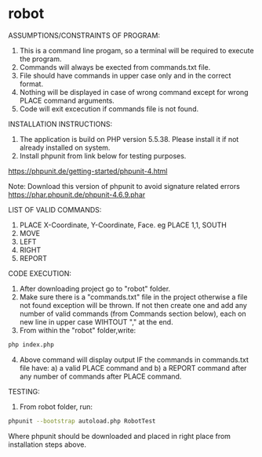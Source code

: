 # robot


ASSUMPTIONS/CONSTRAINTS OF PROGRAM:

1) This is a command line progam, so a terminal will be required to execute the program.
2) Commands will always be exected from commands.txt file.
3) File should have commands in upper case only and in the correct format.
4) Nothing will be displayed in case of wrong command except for wrong PLACE command arguments.
5) Code will exit excecution if commands file is not found.

INSTALLATION INSTRUCTIONS:

1) The application is build on PHP version 5.5.38. Please install it if not already installed on system.
2) Install phpunit from link below for testing purposes. 

https://phpunit.de/getting-started/phpunit-4.html

Note: Download this version of phpunit to avoid signature related errors https://phar.phpunit.de/phpunit-4.6.9.phar

LIST OF VALID COMMANDS:

1) PLACE X-Coordinate, Y-Coordinate, Face. eg PLACE 1,1, SOUTH
2) MOVE
3) LEFT
4) RIGHT
5) REPORT

CODE EXECUTION:

1) After downloading project go to "robot" folder.
2) Make sure there is a "commands.txt" file in the project otherwise a file not found exception will be thrown. If not then create one and add any number of valid commands (from Commands section below), each on new line in upper case WIHTOUT "," at the end.
3) From within the "robot" folder,write:
```bash  
php index.php
```

4) Above command will display output IF the commands in commands.txt file have:
  a) a valid PLACE command and
  b) a REPORT command after any number of commands after PLACE command.

TESTING:

1) From robot folder, run:
```bash
phpunit --bootstrap autoload.php RobotTest
```

Where phpunit should be downloaded and placed in right place from installation steps above.
